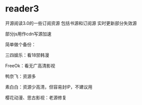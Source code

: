 # reader3
开源阅读3.0的一些订阅资源
包括书源和订阅源
实时更新部分失效源

部分js用作cdn写源加速

简单做个备份：

三四娱乐：看18禁韩漫

FreeOk：看无广高清影视

鸭奈飞：资源多

素白白：资源少高清，但容易封IP，不建议用

樱花动漫、思古影视：老源修复
